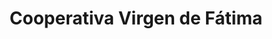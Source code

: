 ---
title: "Cooperativa Virgen de Fátima"
url: /posadas/cooperativa-virgen-de-fatima/
shop: carnicero
---